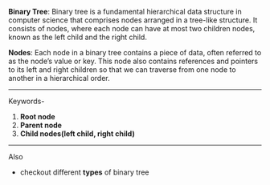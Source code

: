 **Binary Tree**: Binary tree is a fundamental hierarchical data structure in computer science that comprises nodes arranged in a tree-like structure. It consists of nodes, where each node can have at most two children nodes, known as the left child and the right child.

**Nodes**: Each node in a binary tree contains a piece of data, often referred to as the node’s value or key. This node also contains references and pointers to its left and right children so that we can traverse from one node to another in a hierarchical order.

---

Keywords- 
1. **Root node**
2. **Parent node**
3. **Child nodes(left child, right child)**

---

Also
- checkout different **types** of binary tree